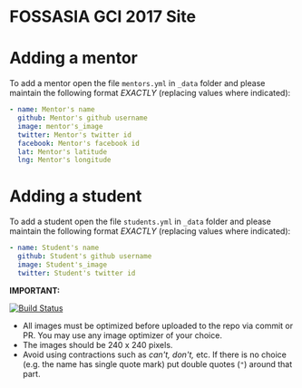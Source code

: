 # FOSSASIA GCI 2017 Site


# Adding a mentor

To add a mentor open the file `mentors.yml` in `_data` folder and please maintain the following format *EXACTLY* (replacing values where indicated):

```yaml
- name: Mentor's name
  github: Mentor's github username
  image: mentor's_image
  twitter: Mentor's twitter id
  facebook: Mentor's facebook id
  lat: Mentor's latitude
  lng: Mentor's longitude
```

# Adding a student

To add a student open the file `students.yml` in `_data` folder and please maintain the following format *EXACTLY* (replacing values where indicated):

```yaml
- name: Student's name
  github: Student's github username
  image: Student's_image
  twitter: Student's twitter id
```

**IMPORTANT:**


[![Build Status](https://travis-ci.org/fossasia/gci17.fossasia.org.svg)](https://travis-ci.org/fossasia/gci17.fossasia.org)



- All images must be optimized before uploaded to the repo via commit or PR. You may use any image optimizer of your choice.
- The images should be 240 x 240 pixels.
- Avoid using contractions such as *can't, don't,* etc. If there is no choice (e.g. the name has single quote mark) put double quotes (`"`) around that part.

